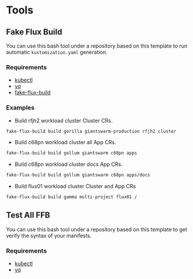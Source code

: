 # Tools

## Fake Flux Build

You can use this bash tool under a repository based on this template to run automatic `kustomization.yaml` generation.

### Requirements

- [kubectl](https://kubernetes.io/docs/tasks/tools/) 
- [yq](https://github.com/mikefarah/yq)
- [fake-flux-build](https://github.com/giantswarm/gitops-template/tools)

### Examples

- Build rfjh2 workload cluster Cluster CRs.
```bash
fake-flux-build build gorilla giantswarm-production rfjh2 cluster
```

- Build c68pn workload cluster all App CRs.
```bash
fake-flux-build build gollum giantswarm c68pn apps
```

- Build c68pn workload cluster docs App CRs.
```bash
fake-flux-build build gollum giantswarm c68pn apps/docs
```

- Build flux01 workload cluster Cluster and App CRs
```bash
fake-flux-build build gamma multi-project flux01 /
```

## Test All FFB

You can use this bash tool under a repository based on this template to get verify the syntax of your manifests.

### Requirements

- [kubectl](https://kubernetes.io/docs/tasks/tools/) 
- [yq](https://github.com/mikefarah/yq)


